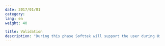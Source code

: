 ```yaml
---
date: 2017/01/01
category:
lang: en
weight: 40

title: Validation
description: "During this phase Softtek will support the user during User Acceptance Test, as part of this phase it will be fixed any defect found before its final release."
---
```

